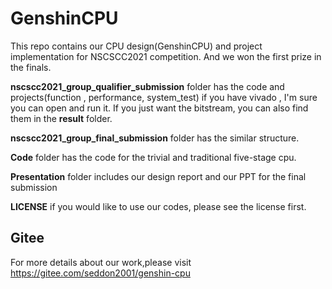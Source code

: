 # GenshinCPU

This repo contains our CPU design(GenshinCPU) and project implementation for NSCSCC2021 competition. 
And we won the first prize in the finals.

**nscscc2021_group_qualifier_submission** folder has the code and projects(function , performance, system_test) if you have vivado , I'm sure you can open and run it. If you just want the bitstream, you can also find them in the **result** folder.

**nscscc2021_group_final_submission** folder has the similar structure.

**Code** folder has the code for the trivial and traditional five-stage cpu.

**Presentation**  folder includes our design report and our PPT for the final submission

**LICENSE** if you would like to use our codes, please see the license first.

## Gitee
For more details about our work,please visit https://gitee.com/seddon2001/genshin-cpu
